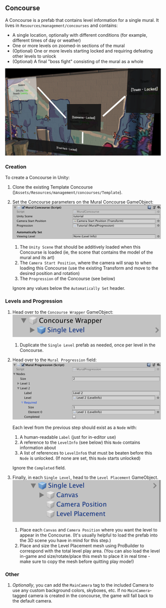 ## Concourse

A Concourse is a prefab that contains level information for a single mural. It lives in `Resources/management/concourses` and contains:

-   A single location, optionally with different conditions (for example, different times of day or weather)
-   One or more levels on zoomed-in sections of the mural
-   (Optional) One or more levels starting locked and requiring defeating other levels to unlock
-   (Optional) A final "boss fight" consisting of the mural as a whole

![An example Concourse in the alpha, with a mural on the wall and some locked and unlocked levels.](./concourse.png)

### Creation

To create a Concourse in Unity:

1.  Clone the existing Template Concourse ()`Assets/Resources/management/concourses/Template`).
1.  Set the Concourse parameters on the Mural Concourse GameObject:
    ![Concourse parameters in Unity.](./params.png)

    1.  The `Unity Scene` that should be additively loaded when this Concourse is loaded (ie, the scene that contains the model of the mural and its art)
    1.  The `Camera Start Position`, where the camera will snap to when loading this Concourse (use the existing Transform and move to the desired position and rotation)
    1.  The `Progression` of the Concourse (see below)

    Ignore any values below the `Automatically Set` header.

### Levels and Progression

1.  Head over to the `Concourse Wrapper` GameObject:
    ![Concourse Wrap prefab in Unity.](./concourse-wrap.png)

    1.  Duplicate the `Single Level` prefab as needed, once per level in the Concourse.

1.  Head over to the `Mural Progression` field:
    ![Mural Progression fields in Unity.](./progression.png)

    Each level from the previous step should exist as a `Node` with:

    1.  A human-readable `Label` (just for in-editor use)
    1.  A reference to the `LevelInfo` (see below) this `Node` contains information about
    1.  A list of references to `LevelInfo`s that must be beaten before this `Node` is unlocked. (If none are set, this `Node` starts unlocked)

    Ignore the `Completed` field.

1.  Finally, in each `Single Level`, head to the `Level Placement` GameObject.
    ![Single Level GameObjects in Unity.](./single-level.png)

    1.  Place each `Canvas` and `Camera Position` where you want the level to appear in the Concourse. (It's usually helpful to load the prefab into the 3D scene you have in mind for this step.)
    1.  Place and size the Level Placement mesh using ProBuilder to correspond with the total level play area. (You can also load the level in-game and size/rotate/place this mesh to place it in real time - make sure to copy the mesh before quitting play mode!)

### Other

1.  _Optionally_, you can add the `MainCamera` tag to the included Camera to use any custom background colors, skyboxes, etc. If no `MainCamera`-tagged camera is created in the concourse, the game will fall back to the default camera.
